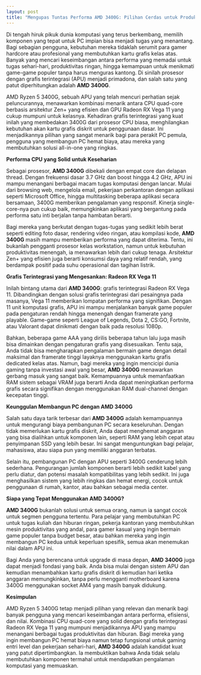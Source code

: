 ```yaml
---
layout: post
title: "Mengupas Tuntas Performa AMD 3400G: Pilihan Cerdas untuk Produktivitas dan Gaming Entri Level"
---
```


Di tengah hiruk pikuk dunia komputasi yang terus berkembang, memilih komponen yang tepat untuk PC impian bisa menjadi tugas yang menantang. Bagi sebagian pengguna, kebutuhan mereka tidaklah serumit para gamer hardcore atau profesional yang membutuhkan kartu grafis kelas atas. Banyak yang mencari keseimbangan antara performa yang memadai untuk tugas sehari-hari, produktivitas ringan, hingga kemampuan untuk menikmati game-game populer tanpa harus menguras kantong. Di sinilah prosesor dengan grafis terintegrasi (APU) menjadi primadona, dan salah satu yang patut diperhitungkan adalah **AMD 3400G**.

AMD Ryzen 5 3400G, sebuah APU yang telah mencuri perhatian sejak peluncurannya, menawarkan kombinasi menarik antara CPU quad-core berbasis arsitektur Zen+ yang efisien dan GPU Radeon RX Vega 11 yang cukup mumpuni untuk kelasnya. Kehadiran grafis terintegrasi yang kuat inilah yang membedakan 3400G dari prosesor CPU biasa, menghilangkan kebutuhan akan kartu grafis diskrit untuk penggunaan dasar. Ini menjadikannya pilihan yang sangat menarik bagi para perakit PC pemula, pengguna yang membangun PC hemat biaya, atau mereka yang membutuhkan solusi all-in-one yang ringkas.

**Performa CPU yang Solid untuk Keseharian**

Sebagai prosesor, **AMD 3400G** dibekali dengan empat core dan delapan thread. Dengan frekuensi dasar 3.7 GHz dan boost hingga 4.2 GHz, APU ini mampu menangani berbagai macam tugas komputasi dengan lancar. Mulai dari browsing web, mengelola email, pekerjaan perkantoran dengan aplikasi seperti Microsoft Office, hingga multitasking beberapa aplikasi secara bersamaan, 3400G memberikan pengalaman yang responsif. Kinerja single-core-nya pun cukup baik, memungkinkan aplikasi yang bergantung pada performa satu inti berjalan tanpa hambatan berarti.

Bagi mereka yang berkutat dengan tugas-tugas yang sedikit lebih berat seperti editing foto dasar, rendering video ringan, atau kompilasi kode, **AMD 3400G** masih mampu memberikan performa yang dapat diterima. Tentu, ini bukanlah pengganti prosesor kelas workstation, namun untuk kebutuhan produktivitas menengah, ia menawarkan lebih dari cukup tenaga. Arsitektur Zen+ yang efisien juga berarti konsumsi daya yang relatif rendah, yang berdampak positif pada suhu operasional dan tagihan listrik.

**Grafis Terintegrasi yang Mengesankan: Radeon RX Vega 11**

Inilah bintang utama dari **AMD 3400G**: grafis terintegrasi Radeon RX Vega 11. Dibandingkan dengan solusi grafis terintegrasi dari pesaingnya pada masanya, Vega 11 memberikan lompatan performa yang signifikan. Dengan 11 unit komputasi grafis, APU ini mampu menjalankan banyak game populer pada pengaturan rendah hingga menengah dengan framerate yang playable. Game-game seperti League of Legends, Dota 2, CS:GO, Fortnite, atau Valorant dapat dinikmati dengan baik pada resolusi 1080p.

Bahkan, beberapa game AAA yang dirilis beberapa tahun lalu juga masih bisa dimainkan dengan pengaturan grafis yang disesuaikan. Tentu saja, Anda tidak bisa mengharapkan pengalaman bermain game dengan detail maksimal dan framerate tinggi layaknya menggunakan kartu grafis dedicated kelas atas. Namun, bagi mereka yang ingin mencicipi dunia gaming tanpa investasi awal yang besar, **AMD 3400G** menawarkan gerbang masuk yang sangat baik. Kemampuannya untuk memanfaatkan RAM sistem sebagai VRAM juga berarti Anda dapat meningkatkan performa grafis secara signifikan dengan menggunakan RAM dual-channel dengan kecepatan tinggi.

**Keunggulan Membangun PC dengan AMD 3400G**

Salah satu daya tarik terbesar dari **AMD 3400G** adalah kemampuannya untuk mengurangi biaya pembangunan PC secara keseluruhan. Dengan tidak memerlukan kartu grafis diskrit, Anda dapat menghemat anggaran yang bisa dialihkan untuk komponen lain, seperti RAM yang lebih cepat atau penyimpanan SSD yang lebih besar. Ini sangat menguntungkan bagi pelajar, mahasiswa, atau siapa pun yang memiliki anggaran terbatas.

Selain itu, pembangunan PC dengan APU seperti 3400G cenderung lebih sederhana. Pengurangan jumlah komponen berarti lebih sedikit kabel yang perlu diatur, dan potensi masalah kompatibilitas yang lebih sedikit. Ini juga menghasilkan sistem yang lebih ringkas dan hemat energi, cocok untuk penggunaan di rumah, kantor, atau bahkan sebagai media center.

**Siapa yang Tepat Menggunakan AMD 3400G?**

**AMD 3400G** bukanlah solusi untuk semua orang, namun ia sangat cocok untuk segmen pengguna tertentu. Para pelajar yang membutuhkan PC untuk tugas kuliah dan hiburan ringan, pekerja kantoran yang membutuhkan mesin produktivitas yang andal, para gamer kasual yang ingin bermain game populer tanpa budget besar, atau bahkan mereka yang ingin membangun PC kedua untuk keperluan spesifik, semua akan menemukan nilai dalam APU ini.

Bagi Anda yang berencana untuk upgrade di masa depan, **AMD 3400G** juga dapat menjadi fondasi yang baik. Anda bisa mulai dengan sistem APU dan kemudian menambahkan kartu grafis diskrit di kemudian hari ketika anggaran memungkinkan, tanpa perlu mengganti motherboard karena 3400G menggunakan socket AM4 yang masih banyak didukung.

**Kesimpulan**

AMD Ryzen 5 3400G tetap menjadi pilihan yang relevan dan menarik bagi banyak pengguna yang mencari keseimbangan antara performa, efisiensi, dan nilai. Kombinasi CPU quad-core yang solid dengan grafis terintegrasi Radeon RX Vega 11 yang mumpuni menjadikannya APU yang mampu menangani berbagai tugas produktivitas dan hiburan. Bagi mereka yang ingin membangun PC hemat biaya namun tetap fungsional untuk gaming entri level dan pekerjaan sehari-hari, **AMD 3400G** adalah kandidat kuat yang patut dipertimbangkan. Ia membuktikan bahwa Anda tidak selalu membutuhkan komponen termahal untuk mendapatkan pengalaman komputasi yang memuaskan.
